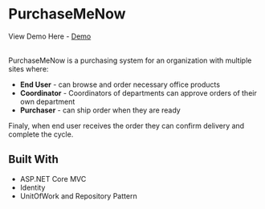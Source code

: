 # PurchaseMeNow
View Demo Here - [Demo](https://www.youtube.com/watch?v=XG7DwEEfcBo) <br><br>

PurchaseMeNow is a purchasing system for an organization with multiple sites where:

* **End User** - can browse and order necessary office products
* **Coordinator** - Coordinators of departments can approve orders of their own department
* **Purchaser** - can ship order when they are ready

Finaly, when end user receives the order they can confirm delivery and complete the cycle.



## Built With

* ASP.NET Core MVC
* Identity
* UnitOfWork and Repository Pattern

